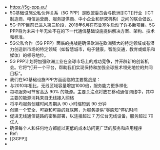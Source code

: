 - https://5g-ppp.eu/
- 5G基础设施公私伙伴关系（5G PPP）是欧盟委员会与欧洲[[ICT]]行业（ICT制造商、电信运营商、服务提供商、中小企业和研究机构）之间的联合倡议。
- 5G-PPP目前已进入第三阶段，2018年6月在布鲁塞尔启动了许多新项目。5G PPP将为未来十年无处不在的下一代通信基础设施提供解决方案、架构、技术和标准。
- 5G公私合作（5G PPP）面临的挑战是确保欧洲在欧洲强大的特定领域或有潜力创造新市场的特定领域（如智慧城市，电子健康，智能交通，教育或娱乐和媒体）的领导地位。
- 5G PPP计划将加强欧洲工业在全球市场上的成功竞争，并开辟新的创新机会。它将“打开一个平台，帮助我们实现保持和加强全球技术领先地位的共同目标”。
- 我们在5G基础设施PPP方面面临的主要挑战是：
- 与2010年相比，无线区域容量增加1000倍，服务能力更多样化
- 每项服务可节省高达 90% 的能源。主要关注点将放在移动通信网络中，其中主要的能源消耗来自无线接入网络
- 将平均服务创建时间周期从 90 小时缩短到 90 分钟
- 创建一个安全、可靠和可靠的互联网，为服务提供“零感知”停机时间
- 促进无线通信链路的密集部署，以连接超过 7 万亿台无线设备，服务超过 70 亿人
- 确保每个人和任何地方都能以更低的成本访问更广泛的服务和应用程序
- Ref:
- [[3GPP]]
-